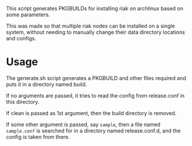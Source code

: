 This script generates PKGBUILDs for installing riak on archlinux based on some parameters.

This was made so that multiple riak nodes can be installed on a single system, without needing to manually change their data directory locations and configs.

Usage
=====

The generate.sh script generates a PKGBUILD and other files required and puts it in a directory named build.

If no arguments are passed, it tries to read the config from release.conf in this directory.

If clean is passed as 1st argument, then the build directory is removed.

If some other argument is passed, say `sample`, then a file named `sample.conf` is searched for in a directory named release.conf.d, and the config is taken from there.

